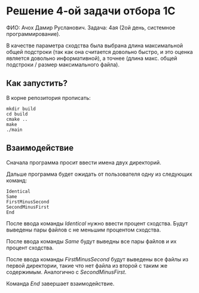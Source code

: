 # Решение 4-ой задачи отбора 1C

ФИО: Ачох Дамир Русланович.
Задача: 4ая (2ой день, системное программирование).

В качестве параметра сходства была выбрана длина максимальной общей подстроки (так как она считается довольно быстро, и это оценка является довольно информативной), а точнее (длина макс. общей подстроки / размер максимального файла).

## Как запустить?

В корне репозитория прописать:

```
mkdir build
cd build
cmake ..
make
./main
```

## Взаимодействие

Сначала программа просит ввести имена двух директорий.

Дальше программа будет ожидать от пользователя одну из следующих команд:

```
Identical
Same
FirstMinusSecond
SecondMinusFirst
End
```

После ввода команды _Identical_ нужно ввести процент сходства. Будут выведены пары файлов с не меньшим процентом сходства.

После ввода команды _Same_ будут выведны все пары файлов и их процент сходства.

После ввода команды _FirstMinusSecond_ будут выведены все файлы из первой директории, такие что нет файла из второй с таким же содержимым. Аналогично с _SecondMinusFirst_.

Команда _End_ завершает взаимодействие.